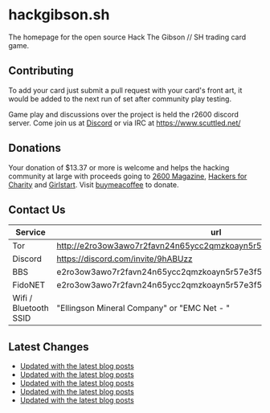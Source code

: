 # hackgibson.sh
The homepage for the open source Hack The Gibson // SH trading card game.


## Contributing

To add your card just submit a pull request with your card's front art, it would be added to the next run of set after community play testing.

Game play and discussions over the project is held the r2600 discord server. Come join us at [Discord](https://discord.com/invite/9hABUzz) or via IRC at https://www.scuttled.net/


## Donations

Your donation of $13.37 or more is welcome and helps the hacking community at large with proceeds going to [2600 Magazine](https://2600.com/), [Hackers for Charity](https://hackersforcharity.org) and [Girlstart](https://girlstart.org).  Visit [buymeacoffee](https://www.buymeacoffee.com/hackgibson.sh) to donate.


## Contact Us

Service | url
-|-
Tor | http://e2ro3ow3awo7r2favn24n65ycc2qmzkoayn5r57e3f56nvjwdcgg32ad.onion
Discord | https://discord.com/invite/9hABUzz
BBS | e2ro3ow3awo7r2favn24n65ycc2qmzkoayn5r57e3f56nvjwdcgg32ad.onion:23
FidoNET | e2ro3ow3awo7r2favn24n65ycc2qmzkoayn5r57e3f56nvjwdcgg32ad.onion:24554
Wifi / Bluetooth SSID | "Ellingson Mineral Company" or "EMC Net - <fidonet address>"

## Latest Changes
<!-- BLOG-POST-LIST:START -->
- [Updated with the latest blog posts](https://github.com/DFW2600/hackgibson.sh/commit/e3c8e40ebe1f1bf80e015fa3a9aa9a9ab7c45c0b)
- [Updated with the latest blog posts](https://github.com/DFW2600/hackgibson.sh/commit/67d3958e55ac0ced0acdaae6386fb252ab5f96d9)
- [Updated with the latest blog posts](https://github.com/DFW2600/hackgibson.sh/commit/5fccb143d722245c61aaca5b6ff635e1c18c497f)
- [Updated with the latest blog posts](https://github.com/DFW2600/hackgibson.sh/commit/327b4b6fc334baf91d9071244988e8fcea25235e)
- [Updated with the latest blog posts](https://github.com/DFW2600/hackgibson.sh/commit/880ceb02fb6da3808b4b44f9a124bec045d688aa)
<!-- BLOG-POST-LIST:END -->
